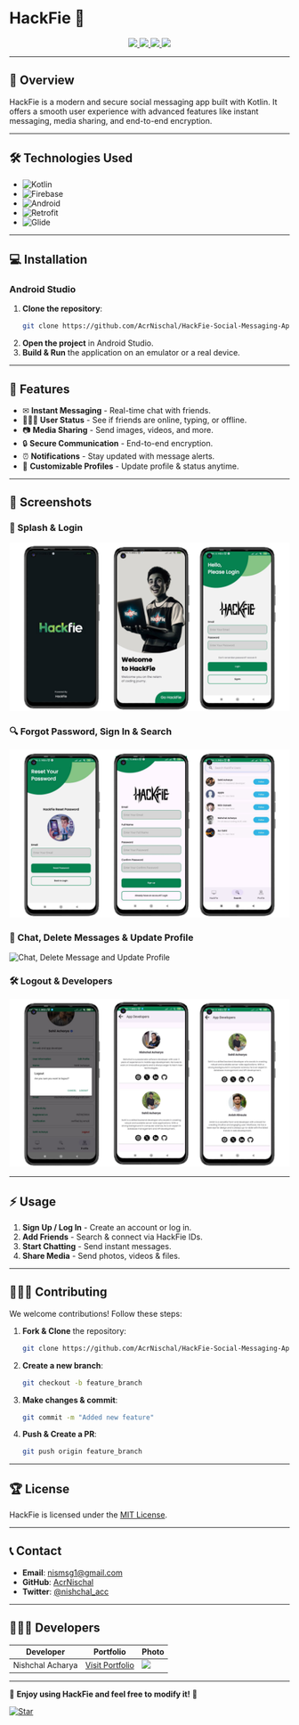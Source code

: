 # HackFie 📱

<p align="center">
  <a href="https://github.com/AcrNischal/HackFie-Social-Messaging-App/graphs/contributors">
    <img src="https://img.shields.io/github/contributors/AcrNischal/HackFie-Social-Messaging-App?style=for-the-badge" />
  </a>
  <a href="https://github.com/AcrNischal/HackFie-Social-Messaging-App/stargazers">
    <img src="https://img.shields.io/github/stars/AcrNischal/HackFie-Social-Messaging-App?style=for-the-badge" />
  </a>
  <a href="https://github.com/AcrNischal/HackFie-Social-Messaging-App/forks">
    <img src="https://img.shields.io/github/forks/AcrNischal/HackFie-Social-Messaging-App?style=for-the-badge" />
  </a>
  <a href="https://github.com/AcrNischal/HackFie-Social-Messaging-App/blob/main/LICENSE">
    <img src="https://img.shields.io/github/license/AcrNischal/HackFie-Social-Messaging-App?style=for-the-badge&color=purple" />
  </a>
</p>

---

## 🌟 Overview
HackFie is a modern and secure social messaging app built with Kotlin. It offers a smooth user experience with advanced features like instant messaging, media sharing, and end-to-end encryption.

---

## 🛠️ Technologies Used
- ![Kotlin](https://img.shields.io/badge/Kotlin-0095D5?style=for-the-badge&logo=kotlin&logoColor=white)
- ![Firebase](https://img.shields.io/badge/Firebase-FFCA28?style=for-the-badge&logo=firebase&logoColor=black)
- ![Android](https://img.shields.io/badge/Android-3DDC84?style=for-the-badge&logo=android&logoColor=black)
- ![Retrofit](https://img.shields.io/badge/Retrofit-1572B6?style=for-the-badge&logo=retrofit&logoColor=white)
- ![Glide](https://img.shields.io/badge/Glide-FF5733?style=for-the-badge&logo=android&logoColor=white)

---

## 💻 Installation
### Android Studio
1. **Clone the repository**:
   ```sh
   git clone https://github.com/AcrNischal/HackFie-Social-Messaging-App.git
   ```
2. **Open the project** in Android Studio.
3. **Build & Run** the application on an emulator or a real device.

---

## 🔎 Features
- ✉ **Instant Messaging** - Real-time chat with friends.
- 👨‍👩‍👦 **User Status** - See if friends are online, typing, or offline.
- 📷 **Media Sharing** - Send images, videos, and more.
- 🔒 **Secure Communication** - End-to-end encryption.
- ⏰ **Notifications** - Stay updated with message alerts.
- 🌟 **Customizable Profiles** - Update profile & status anytime.

---

## 📸 Screenshots
### 🌟 Splash & Login
![Splash and Login](src_readme_images/Start.png)

### 🔍 Forgot Password, Sign In & Search
![Forgot Password, Sign In and Search](src_readme_images/second.png)

### 📢 Chat, Delete Messages & Update Profile
![Chat, Delete Message and Update Profile](src_readme_images/third.png)

### 🛠 Logout & Developers
![Logout and Developers](src_readme_images/fourth.png)

---

## ⚡ Usage
1. **Sign Up / Log In** - Create an account or log in.
2. **Add Friends** - Search & connect via HackFie IDs.
3. **Start Chatting** - Send instant messages.
4. **Share Media** - Send photos, videos & files.

---

## 👨‍👩‍👦 Contributing
We welcome contributions! Follow these steps:

1. **Fork & Clone** the repository:
   ```sh
   git clone https://github.com/AcrNischal/HackFie-Social-Messaging-App.git
   ```
2. **Create a new branch**:
   ```sh
   git checkout -b feature_branch
   ```
3. **Make changes & commit**:
   ```sh
   git commit -m "Added new feature"
   ```
4. **Push & Create a PR**:
   ```sh
   git push origin feature_branch
   ```

---

## 🏆 License
HackFie is licensed under the [MIT License](LICENSE).

---

## 📞 Contact
- **Email**: [nismsg1@gmail.com](mailto:nismsg1@gmail.com)
- **GitHub**: [AcrNischal](https://github.com/AcrNischal)
- **Twitter**: [@nishchal_acc](https://twitter.com/nishchal_acc)

---

## 👨‍👩‍👦 Developers
| Developer | Portfolio | Photo |
| --------- | --------- | ----- |
| Nishchal Acharya | [Visit Portfolio](https://nishchalacharya.com.np/) | <img src="https://nishchalacharya.com.np/img/hero.png" width="100"/> |

---

🎉 **Enjoy using HackFie and feel free to modify it!** 🌟  

[![Star](https://img.shields.io/github/stars/AcrNischal/HackFie-Social-Messaging-App?style=social)](https://github.com/AcrNischal/HackFie-Social-Messaging-App)

